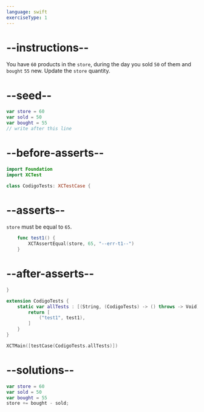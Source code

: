 ```yaml
---
language: swift
exerciseType: 1
---
```


# --instructions--

You have `60` products in the `store`, during the day you sold `50` of them and `bought` `55` new.
Update the `store` quantity.

# --seed--

```swift
var store = 60
var sold = 50
var bought = 55
// write after this line
```

# --before-asserts--

```swift
import Foundation
import XCTest

class CodigoTests: XCTestCase {
```

# --asserts--

`store` must be equal to `65`.

```swift
    func test1() {
        XCTAssertEqual(store, 65, "--err-t1--")
    }
```

# --after-asserts--

```swift
}

extension CodigoTests {
    static var allTests : [(String, (CodigoTests) -> () throws -> Void)] {
        return [
            ("test1", test1),
        ]
    }
}

XCTMain([testCase(CodigoTests.allTests)])
```

# --solutions--

```swift
var store = 60
var sold = 50
var bought = 55
store += bought - sold;
```
